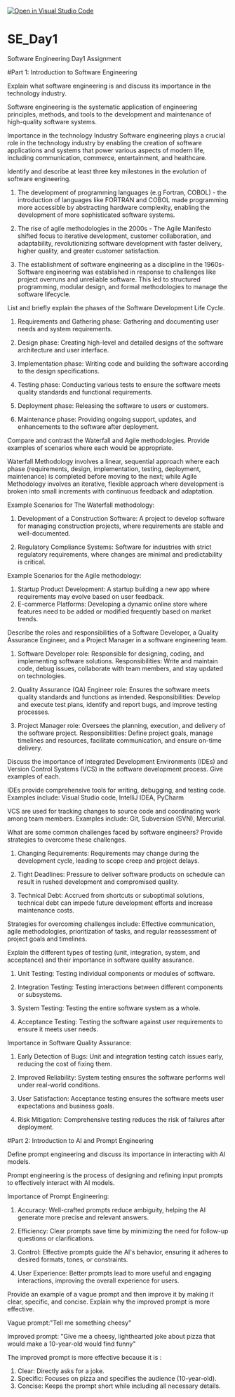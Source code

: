 [![Open in Visual Studio Code](https://classroom.github.com/assets/open-in-vscode-2e0aaae1b6195c2367325f4f02e2d04e9abb55f0b24a779b69b11b9e10269abc.svg)](https://classroom.github.com/online_ide?assignment_repo_id=18420039&assignment_repo_type=AssignmentRepo)
# SE_Day1
Software Engineering Day1 Assignment

#Part 1: Introduction to Software Engineering

Explain what software engineering is and discuss its importance in the technology industry.

Software engineering is the systematic application of engineering principles, methods, and tools to the development and maintenance of high-quality software systems.

Importance in the technology Industry
Software engineering plays a crucial role in the technology industry by enabling the creation of software applications and systems that power various aspects of modern life, including communication, commerce, entertainment, and healthcare.


Identify and describe at least three key milestones in the evolution of software engineering.

1. The development of programming languages (e.g Fortran, COBOL) - the introduction of languages like FORTRAN and COBOL made programming more accessible by abstracting hardware complexity, enabling the development of more sophisticated software systems.

2. The rise of agile methodologies in the 2000s - The Agile Manifesto shifted focus to iterative development, customer collaboration, and adaptability, revolutionizing software development with faster delivery, higher quality, and greater customer satisfaction.

3. The establishment of software engineering as a discipline in the 1960s-Software engineering was established in response to challenges like project overruns and unreliable software. This led to structured programming, modular design, and formal methodologies to manage the software lifecycle.

List and briefly explain the phases of the Software Development Life Cycle.

1. Requirements and Gathering phase: Gathering and documenting user needs and system requirements.  

2. Design phase: Creating high-level and detailed designs of the software architecture and user interface.

3. Implementation phase: Writing code and building the software according to the design specifications.

4. Testing phase: Conducting various tests to ensure the software meets quality standards and functional requirements. 

5. Deployment phase: Releasing the software to users or customers.  

6. Maintenance phase: Providing ongoing support, updates, and enhancements to the software after deployment.

Compare and contrast the Waterfall and Agile methodologies. Provide examples of scenarios where each would be appropriate.

Waterfall Methodology involves a linear, sequential approach where each phase (requirements, design, implementation, testing, deployment, maintenance) is completed before moving to the next; while Agile Methodology involves an iterative, flexible approach where development is broken into small increments with continuous feedback and adaptation.

Example Scenarios for The Waterfall methodology:
1. Development of a Construction Software: A project to develop software for managing construction projects, where requirements are stable and well-documented.

2. Regulatory Compliance Systems: Software for industries with strict regulatory requirements, where changes are minimal and predictability is critical.

Example Scenarios for the Agile methodology:
1. Startup Product Development: A startup building a new app where requirements may evolve based on user feedback.
2. E-commerce Platforms: Developing a dynamic online store where features need to be added or modified frequently based on market trends.

Describe the roles and responsibilities of a Software Developer, a Quality Assurance Engineer, and a Project Manager in a software engineering team.

1. Software Developer role: Responsible for designing, coding, and implementing software solutions.
Responsibilities: Write and maintain code, debug issues, collaborate with team members, and stay updated on technologies.

2. Quality Assurance (QA) Engineer role: Ensures the software meets quality standards and functions as intended.
Responsibilities: Develop and execute test plans, identify and report bugs, and improve testing processes.

3. Project Manager role: Oversees the planning, execution, and delivery of the software project.
Responsibilities: Define project goals, manage timelines and resources, facilitate communication, and ensure on-time delivery.

Discuss the importance of Integrated Development Environments (IDEs) and Version Control Systems (VCS) in the software development process. Give examples of each.

IDEs provide comprehensive tools for writing, debugging, and testing code. Examples include: Visual Studio code, IntelliJ IDEA, PyCharm

VCS are used for tracking changes to source code and coordinating work among team members. Examples include: Git, Subversion (SVN), Mercurial.

What are some common challenges faced by software engineers? Provide strategies to overcome these challenges.

1. Changing Requirements: Requirements may change during the development cycle, leading to scope creep and project delays.  

2. Tight Deadlines: Pressure to deliver software products on schedule can result in rushed development and compromised quality.  

3. Technical Debt: Accrued from shortcuts or suboptimal solutions, technical debt can impede future development efforts and increase maintenance costs.

Strategies for overcoming challenges include: Effective communication, agile methodologies, prioritization of tasks, and regular reassessment of project goals and timelines.

Explain the different types of testing (unit, integration, system, and acceptance) and their importance in software quality assurance.

1. Unit Testing: Testing individual components or modules of software.

2. Integration Testing: Testing interactions between different components or subsystems.

3. System Testing: Testing the entire software system as a whole.

4. Acceptance Testing: Testing the software against user requirements to ensure it meets user needs.

Importance in Software Quality Assurance:

1. Early Detection of Bugs: Unit and integration testing catch issues early, reducing the cost of fixing them.

2. Improved Reliability: System testing ensures the software performs well under real-world conditions.

3. User Satisfaction: Acceptance testing ensures the software meets user expectations and business goals.

4. Risk Mitigation: Comprehensive testing reduces the risk of failures after deployment.

#Part 2: Introduction to AI and Prompt Engineering

Define prompt engineering and discuss its importance in interacting with AI models.

Prompt engineering is the process of designing and refining input prompts to effectively interact with AI models.

Importance of Prompt Engineering:

1. Accuracy: Well-crafted prompts reduce ambiguity, helping the AI generate more precise and relevant answers.

2. Efficiency: Clear prompts save time by minimizing the need for follow-up questions or clarifications.

3. Control: Effective prompts guide the AI's behavior, ensuring it adheres to desired formats, tones, or constraints.

4. User Experience: Better prompts lead to more useful and engaging interactions, improving the overall experience for users.

Provide an example of a vague prompt and then improve it by making it clear, specific, and concise. Explain why the improved prompt is more effective.

Vague prompt:"Tell me something cheesy"

Improved prompt: "Give me a cheesy, lighthearted joke about pizza that would make a 10-year-old would find funny"

The improved prompt is more effective because it is :

1. Clear: Directly asks for a joke.
2. Specific: Focuses on pizza and specifies the audience (10-year-old).
3. Concise: Keeps the prompt short while including all necessary details.
